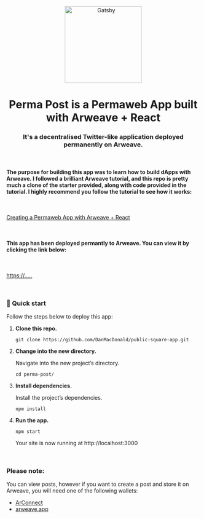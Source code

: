 <p align="center">
  <a href="https://www.arweave.org/">
    <img alt="Gatsby" src="https://www.arweave.org/nav-logo.svg" width="200" />
  </a>
</p>
<h1 align="center">
  Perma Post is a Permaweb App built with Arweave + React
</h1>

<h3 align="center">
  It's a decentralised Twitter-like application deployed permanently on Arweave.
</h3>
&nbsp;
<h4 align="left">
  The purpose for building this app was to learn how to build dApps with Arweave. I followed a brilliant Arweave tutorial, and this repo is pretty much a clone of the starter provided, along with code provided in the tutorial. I highly recommend you follow the tutorial to see how it works:
</h4>
&nbsp;
<p align="left">
  <a href="https://arwiki.wiki/#/en/creating-a-dapp">
    Creating a Permaweb App with Arweave + React
  </a>
</p>
&nbsp;
<h4 align="left">
  This app has been deployed permantly to Arweave. You can view it by clicking the link below:
</h4>
&nbsp;
<p align="left">
  <a href="https://arwiki.wiki/#/en/creating-a-dapp">
    https://.....
  </a>
</p>
&nbsp;

### 🚀 Quick start

Follow the steps below to deploy this app:

1.  **Clone this repo.**

    ```shell
    git clone https://github.com/DanMacDonald/public-square-app.git
    ```

2.  **Change into the new directory.**

    Navigate into the new project’s directory.

    ```shell
    cd perma-post/
    ```

3.  **Install dependencies.**

    Install the project’s dependencies.

    ```shell
    npm install
    ```

4.  **Run the app.**

    ```shell
    npm start
    ```

    Your site is now running at http://localhost:3000

&nbsp;

### Please note:

You can view posts, however if you want to create a post and store it on Arweave, you will need one of the following wallets:

- [ArConnect](https://arconnect.io/)
- [arweave.app](https://arweave.app/)
